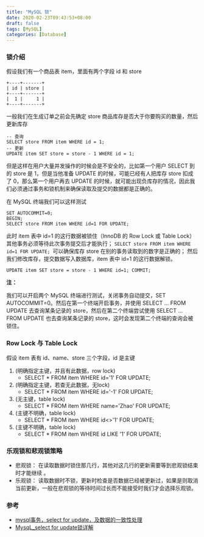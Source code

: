 ```yaml
---
title: "MySQL 锁"
date: 2020-02-23T09:43:53+08:00
draft: false
tags: [MySQL]
categories: [Database]
---
```


### 锁介绍
假设我们有一个商品表 item，里面有两个字段 id 和 store
```
+----+-------+
| id | store |
+----+-------+
|  1 |     1 |
+----+-------+
```
一般我们在生成订单之前会先确定 store 商品库存是否大于你要购买的数量，然后更新库存

```
-- 查询
SELECT store FROM item WHERE id = 1;
-- 更新
UPDATE item SET store = store - 1 WHERE id = 1;
```

但是这样在用户大量并发操作的时候会是不安全的，比如第一个用户 SELECT 到的 store 是 1，但是当他准备 UPDATE 的时候，可能已经有人把库存 store 扣成了 0，那么第一个用户再去 UPDATE 的时候，就可能出现负库存的情况，因此我们必须通过事务和锁机制来确保读取及提交的数据都是正确的。

在 MySQL 终端我们可以这样测试
```
SET AUTOCOMMIT=0;
BEGIN;
SELECT store FROM item WHERE id=1 FOR UPDATE;
```
此时 item 表中 id=1 的这行数据被锁住（InnoDB 的 Row Lock 或 Table Lock）其他事务必须等待此次事务提交后才能执行；
`SELECT store FROM item WHERE id=1 FOR UPDATE; `可以确保库存 store 在别的事务读取到的数字是正确的；
然后我们修改库存，提交数据写入数据库，item 表中 id=1 的这行数据解锁。
```
UPDATE item SET store = store - 1 WHERE id=1; COMMIT;
```

**注：**

我们可以开启两个 MySQL 终端进行测试，关闭事务自动提交，SET AUTOCOMMIT=0。然后在第一个终端开启事务，并使用 SELECT ... FROM UPDATE 去查询某条记录的 store，然后在第二个终端尝试使用 SELECT ... FROM UPDATE 也去查询某条记录的 store，这时会发现第二个终端的查询会被锁住。 

### Row Lock 与 Table Lock
假设 item 表有 id、name、store 三个字段，id 是主键
1. (明确指定主键，并且有此数据，row lock)
    - SELECT * FROM item WHERE id='1' FOR UPDATE;
2. (明确指定主键，若查无此数据，无lock)
    - SELECT * FROM item WHERE id='-1' FOR UPDATE;
3. (无主键，table lock)
    - SELECT * FROM item WHERE name='Zhao' FOR UPDATE;
4. (主键不明确，table lock)
    - SELECT * FROM item WHERE id<>'1' FOR UPDATE;
5. (主键不明确，table lock)
    - SELECT * FROM item WHERE id LIKE '1' FOR UPDATE;

### 乐观锁和悲观锁策略
- 悲观锁：
    在读取数据时锁住那几行，其他对这几行的更新需要等到悲观锁结束时才能继续 。
- 乐观锁：
    读取数据时不锁，更新时检查是否数据已经被更新过，如果是则取消当前更新，一般在悲观锁的等待时间过长而不能接受时我们才会选择乐观锁。

### 参考
- [mysql事务，select for update，及数据的一致性处理](https://www.cnblogs.com/houweijian/p/5869243.html)
- [MysqL_select for update锁详解](https://www.cnblogs.com/wt645631686/p/7987149.html)

